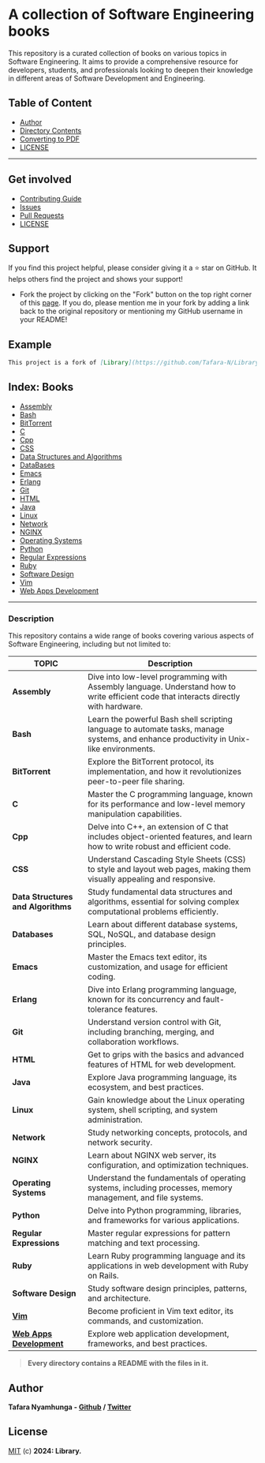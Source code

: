 # A collection of Software Engineering books

This repository is a curated collection of books on various topics in Software Engineering. It aims to provide a comprehensive resource for developers, students, and professionals looking to deepen their knowledge in different areas of Software Development and Engineering.

## Table of Content
- [Author](#author)
- [Directory Contents](#books)
- [Converting to PDF](utils/file_conversion.md)
- [LICENSE](#license)
___

## Get involved

- [Contributing Guide](Contributors.md)
- [Issues](https://github.com/Tafara-N/Library/issues)
- [Pull Requests](https://github.com/Tafara-N/Library/pulls)
- [LICENSE](LICENSE)

## Support

If you find this project helpful, please consider giving it a ⭐ star on GitHub. It helps others find the project and shows your support!

- Fork the project by clicking on the "Fork" button on the top right corner of this [page](https://github.com/Tafara-N/Library). If you do, please mention me in your fork by adding a link back to the original repository or mentioning my GitHub username in your README!

## Example

```markdown
This project is a fork of [Library](https://github.com/Tafara-N/Library) by [@Tafara-N](https://github.com/Tafara-N).
```

## Index: Books

- [Assembly](Books/ASM/README.md)
- [Bash](Books/Bash/README.md)
- [BitTorrent](Books/BitTorrent/README.md)
- [C](Books/C%20|%20C++%20/C/README.md)
- [Cpp](Books/C%20|%20C++%20/C++/READEME.md)
- [CSS](Books/HTML/CSS/README.md)
- [Data Structures and Algorithms](Books/Data%20Structures%20and%20Algorithms/README.md)
- [DataBases](Books/DataBases/README.md)
- [Emacs](Books/Emacs/README.md)
- [Erlang](Books/Erlang/README.md)
- [Git](Books/Git/README.md)
- [HTML](Books/HTML/README.md)
- [Java]()
- [Linux](Books/Linux/README.md)
- [Network](Books/Network/README.md)
- [NGINX](Books/Nginx/README.md)
- [Operating Systems](Books/Operating%20Systems/README.md)
- [Python](Books/Python/README.md)
- [Regular Expressions](Books/Regex/README.md)
- [Ruby](Books/Ruby/README.md)
- [Software Design](Books/Software%20Design/README.md)
- [Vim](Books/Vim/README.md)
- [Web Apps Development](Books/Web%20Apps%20Dev/README.md)
___

### Description

This repository contains a wide range of books covering various aspects of Software Engineering, including but not limited to:

| TOPIC                        | Description                                                                                                 |
|------------------------------|-------------------------------------------------------------------------------------------------------------|
| **Assembly**                 | Dive into low-level programming with Assembly language. Understand how to write efficient code that interacts directly with hardware. |
| **Bash**                     | Learn the powerful Bash shell scripting language to automate tasks, manage systems, and enhance productivity in Unix-like environments. |
| **BitTorrent**               | Explore the BitTorrent protocol, its implementation, and how it revolutionizes peer-to-peer file sharing.   |
| **C**                        | Master the C programming language, known for its performance and low-level memory manipulation capabilities. |
| **Cpp**                      | Delve into C++, an extension of C that includes object-oriented features, and learn how to write robust and efficient code. |
| **CSS**                      | Understand Cascading Style Sheets (CSS) to style and layout web pages, making them visually appealing and responsive. |
| **Data Structures and Algorithms** | Study fundamental data structures and algorithms, essential for solving complex computational problems efficiently. |
| **Databases**                | Learn about different database systems, SQL, NoSQL, and database design principles.                         |
| **Emacs**                    | Master the Emacs text editor, its customization, and usage for efficient coding.                            |
| **Erlang**                   | Dive into Erlang programming language, known for its concurrency and fault-tolerance features.              |
| **Git**                      | Understand version control with Git, including branching, merging, and collaboration workflows.             |
| **HTML**                     | Get to grips with the basics and advanced features of HTML for web development.                             |
| **Java**                     | Explore Java programming language, its ecosystem, and best practices.                                       |
| **Linux**                    | Gain knowledge about the Linux operating system, shell scripting, and system administration.                |
| **Network**                  | Study networking concepts, protocols, and network security.                                                 |
| **NGINX**                    | Learn about NGINX web server, its configuration, and optimization techniques.                               |
| **Operating Systems**        | Understand the fundamentals of operating systems, including processes, memory management, and file systems. |
| **Python**                   | Delve into Python programming, libraries, and frameworks for various applications.                          |
| **Regular Expressions**      | Master regular expressions for pattern matching and text processing.                                        |
| **Ruby**                     | Learn Ruby programming language and its applications in web development with Ruby on Rails.                 |
| **Software Design**          | Study software design principles, patterns, and architecture.                                               |
| **[Vim](Books/Vim/)**                      | Become proficient in Vim text editor, its commands, and customization.                                      |
| **[Web Apps Development](Books/Web%20Apps%20Dev/)**     | Explore web application development, frameworks, and best practices.                                        |

> **Every directory contains a README with the files in it.**

## Author

**Tafara Nyamhunga  - [Github](https://github.com/tafara-n) / [Twitter](https://twitter.com/tafaranyamhunga)**

## License

[MIT](LICENSE) (c) **2024: Library.**
